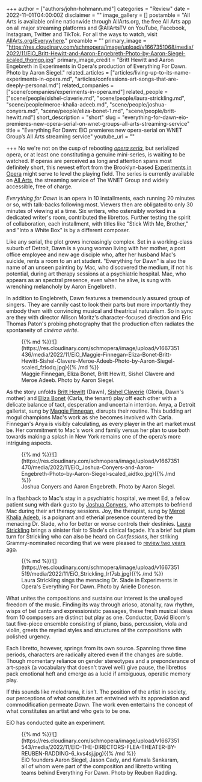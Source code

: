 +++
author = ["authors/john-hohmann.md"]
categories = "Review"
date = 2022-11-01T04:00:00Z
disclaimer = ""
image_gallery = []
postamble = "All Arts is available online nationwide through AllArts.org, the free All Arts app on all major streaming platforms and @AllArtsTV on YouTube, Facebook, Instagram, Twitter and TikTok. For all the ways to watch, visit [AllArts.org/Everywhere](https://www.allarts.org/everywhere/)."
preamble = ""
primary_image = "https://res.cloudinary.com/schmopera/image/upload/v1667351068/media/2022/11/EiO_Britt-Hewitt-and-Aaron-Engebreth-Photo-by-Aaron-Siegel-scaled_thqmgp.jpg"
primary_image_credit = "Britt Hewitt and Aaron Engebreth in Experiments in Opera's production of Everything For Dawn. Photo by Aaron Siegel."
related_articles = ["articles/living-up-to-its-name-experiments-in-opera.md", "articles/confessions-art-songs-that-are-deeply-personal.md"]
related_companies = ["scene/companies/experiments-in-opera.md"]
related_people = ["scene/people/sishel-claverie.md", "scene/people/laura-strickling.md", "scene/people/meroe-khalia-adeeb.md", "scene/people/joshua-conyers.md", "scene/people/eliza-bonet-1.md", "scene/people/britt-hewitt.md"]
short_description = "short"
slug = "everything-for-dawn-eio-premieres-new-opera-serial-on-wnet-groups-all-arts-streaming-service"
title = "Everything For Dawn: EiO premieres new opera-serial on WNET Group’s All Arts streaming service"
youtube_url = ""

+++
No we're not on the cusp of rebooting [_opera seria_](https://en.wikipedia.org/wiki/Opera_seria), but serialized opera, or at least one constituting a genuine mini-series, is waiting to be watched. If operas are perceived as long and attention spans most definitely short, this newest effort from the Brooklyn-based [Experiments in Opera](/scene/companies/experiements-in-opera/) might serve to level the playing field. The series is currently available on [All Arts](https://www.allarts.org/), the streaming service of The WNET Group and widely accessible, free of charge.

_Everything for Dawn_ is an opera in 10 installments, each running 20 minutes or so, with talk-backs following most. Viewers then are obligated to only 30 minutes of viewing at a time. Six writers, who ostensibly worked in a dedicated writer's room, contributed the librettos. Further testing the spirit of collaboration, each installment, with titles like "Stick With Me, Brother," and "Into a White Box" is by a different composer.

Like any serial, the plot grows increasingly complex. Set in a working-class suburb of Detroit, Dawn is a young woman living with her mother, a post office employee and new age disciple who, after her husband Mac's suicide, rents a room to an art student. "Everything for Dawn" is also the name of an unseen painting by Mac, who discovered the medium, if not his potential, during art therapy sessions at a psychiatric hospital. Mac, who appears as an spectral presence, even when he alive, is sung with wrenching melancholy by Aaron Engelbreth.

In addition to Englebreth, Dawn features a tremendously assured group of singers. They are cannily cast to look their parts but more importantly they embody them with convincing musical and theatrical naturalism. So in sync are they with director Allison Moritz's character-focused direction and Eric Thomas Paton's probing photography that the production often radiates the spontaneity of _cinéma vérité_.

<figure data-type="image">{{% md %}}![](https://res.cloudinary.com/schmopera/image/upload/v1667351436/media/2022/11/EiO_Maggie-Finnegan-Eliza-Bonet-Britt-Hewitt-Sishel-Clavere-Meroe-Adeeb-Photo-by-Aaron-Siegel-scaled_fzlodq.jpg){{% /md %}}

<figcaption>Maggie Finnegan, Eliza Bonet, Britt Hewitt, Sishel Clavere and Meroe Adeeb. Photo by Aaron Siegel.</figcaption>  
</figure>

As the story unfolds [Britt Hewitt](/scene/people/britt-hewitt/) (Dawn), [Sishel Claverie](/scene/people/sishel-claverie/) (Gloria, Dawn's mother) and [Eliza Bonet](/scene/people/eliza-bonet/) (Carla, the tenant) play off each other with a delicate balance of tact, desperation and uncertain intention. Anya, a Detroit gallerist, sung by [Maggie Finnegan](/scene/people/maggie-finnegan/), disrupts their routine. This budding art mogul champions Mac's work as she becomes involved with Carla. Finnegan's Anya is visibly calculating, as every player in the art market must be. Her commitment to Mac's work and family versus her plan to use both towards making a splash in New York remains one of the opera’s more intriguing aspects.

<figure data-type="image">{{% md %}}![](https://res.cloudinary.com/schmopera/image/upload/v1667351470/media/2022/11/EiO_Joshua-Conyers-and-Aaron-Engebreth-Photo-by-Aaron-Siegel-scaled_aidtko.jpg){{% /md %}}

<figcaption>Joshua Conyers and Aaron Engebreth. Photo by Aaron Siegel.</figcaption>  
</figure>

In a flashback to Mac's stay in a psychiatric hospital, we meet Ed, a fellow patient sung with dark gusto by [Joshua Conyers](/scene/people/joshua-conyers/), who attempts to befriend Mac during their art therapy sessions. Joy, the therapist, sung by [Meroë Khalia Adeeb](/scene/people/meroe-khalia-adeeb/), is a poignant and etherial presence countered by the menacing Dr. Slade, who for better or worse controls their destinies. [Laura Strickling](/scene/people/laura-strickling/) brings a sinister flair to Slade's clinical façade. It’s a brief but plum turn for Strickling who can also be heard on _Confessions_, her striking Grammy-nominated recording that we were pleased to [review two years ago](/confessions-art-songs-that-are-deeply-personal/).

<figure data-type="image">{{% md %}}![](https://res.cloudinary.com/schmopera/image/upload/v1667351519/media/2022/11/EiO_Strickling_lrf7sb.jpg){{% /md %}}

<figcaption>Laura Strickling sings the menacing Dr. Slade in Experiments in Opera's Everything For Dawn. Photo by Arielle Doneson.</figcaption>  
</figure>

What unites the compositions and sustains our interest is the unalloyed freedom of the music. Finding its way through arioso, atonality, raw rhythm, wisps of bel canto and expressionistic passages, these fresh musical ideas from 10 composers are distinct but play as one. Conductor, David Bloom's taut five-piece ensemble consisting of piano, bass, percussion, viola and violin, greets the myriad styles and structures of the compositions with polished urgency.

Each libretto, however, springs from its own source. Spanning three time periods, characters are radically altered even if the changes are subtle. Though momentary reliance on gender stereotypes and a preponderance of art-speak (a vocabulary that doesn't travel well) give pause, the librettos pack emotional heft and emerge as a lucid if ambiguous, operatic memory play.

If this sounds like melodrama, it isn’t. The position of the artist in society, our perceptions of what constitutes art entwined with its appreciation and commodification permeate _Dawn_. The work even entertains the concept of what constitutes an artist and who gets to be one.

EiO has conducted quite an experiment.

<figure data-type="image">{{% md %}}![](https://res.cloudinary.com/schmopera/image/upload/v1667351543/media/2022/11/EIO-THE-DIRECTORS-FLEA-THEATER-BY-REUBEN-RADDING-6_kvs4sj.jpg){{% /md %}}

<figcaption>EiO founders Aaron Siegel, Jason Cady, and Kamala Sankaram, all of whom were part of the composition and libretto writing teams behind Everything For Dawn. Photo by Reuben Radding.</figcaption>  
</figure>